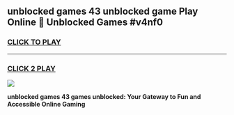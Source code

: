 
## unblocked games 43 unblocked game Play Online 👋 Unblocked Games #v4nf0
<h3>
<a href="https://premium.freeplayer.one?title=unblocked_games_43&ref=21F">CLICK TO PLAY</a></h3>
<hr>

<h3>
<a href="https://premium.freeplayer.one?title=unblocked_games_43&ref=21F">CLICK 2 PLAY</a>
  
</h3>

<a href="https://premium.freeplayer.one?title=unblocked_games_43&ref=21F/"><img src="https://clearcache.store/games.png"></a>


**unblocked games 43 games unblocked: Your Gateway to Fun and Accessible Online Gaming**
